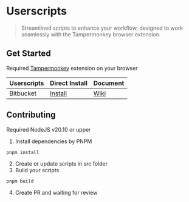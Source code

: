 # Userscripts

> Streamlined scripts to enhance your workflow, designed to work seamlessly with the Tampermonkey browser extension.

## Get Started

Required [Tampermonkey](https://www.tampermonkey.net/) extension on your browser

| Userscripts | Direct Install                                                                                  | Document                                                                            |
| ----------- | ----------------------------------------------------------------------------------------------- | ----------------------------------------------------------------------------------- |
| Bitbucket   | [Install](https://raw.githubusercontent.com/ascendcorp/userscripts/main/dist/bitbucket.user.js) | [Wiki](https://github.com/ascendcorp/userscripts/blob/main/src/bitbucket/README.md) |

## Contributing

Required NodeJS v20.10 or upper

1. Install dependencies by PNPM

```shell
pnpm install
```

2. Create or update scripts in src folder
3. Build your scripts

```shell
pnpm build
```

4. Create PR and waiting for review
